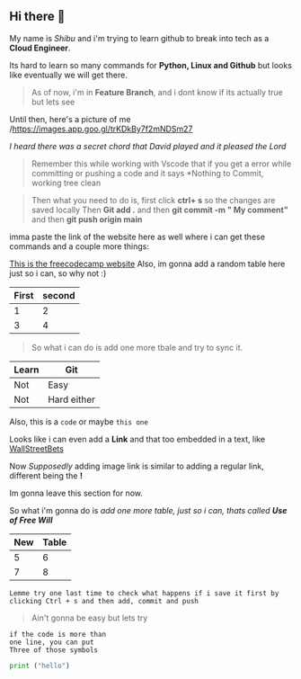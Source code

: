 ## Hi there 👋

My name is *Shibu* and i'm trying to learn github to break into tech as a **Cloud Engineer**. 

Its hard to learn so many commands for **Python, Linux and Github** but looks like eventually we will get there.

> As of now, i'm in **Feature Branch**, and i dont know if its actually true but lets see

Until then, here's a picture of me /https://images.app.goo.gl/trKDkBy7f2mNDSm27

*I heard there was a secret chord that David played and it pleased the Lord*

> Remember this while working with Vscode that if you get a error while committing or pushing a code and it says *Nothing to Commit, working tree clean

> Then what you need to do is, first click **ctrl+ s** so the changes are saved locally
> Then **Git add .** and then **git commit -m " My comment"** and then **git push origin main**

imma paste the link of the website here as well where i can get these commands and a couple more things:

[This is the freecodecamp website](https://www.freecodecamp.org/news/how-to-use-markdown-in-vscode/)
Also, im gonna add a random table here just so i can, so why not :)

First|second
-|-
1|2
3|4

> So what i can do is add one more tbale and try to sync it.

Learn|Git
-|-
Not|Easy
Not|Hard either

Also, this is a `code` or maybe `this one`

Looks like i can even add a **Link** and that too embedded in a text, like [WallStreetBets](https://www.reddit.com/r/wallstreetbets/)

Now *Supposedly* adding image link is similar to adding a regular link, different being the **!**

Im gonna leave this section for now.

So what i'm gonna do is *add one more table, just so i can, thats called **Use of Free Will***

New|Table
-|-
5|6
7|8

`Lemme try one last time to check what happens if i save it first by clicking Ctrl + s and then add, commit and push`

> Ain't gonna be easy but lets try

```Now the document says
if the code is more than
one line, you can put
Three of those symbols
```
```python
print ("hello")
```

<!--
**shivam6744/shivam6744** is a ✨ _special_ ✨ repository because its `README.md` (this file) appears on your GitHub profile.

Here are some ideas to get you started:

- 🔭 I’m currently working on ...
- 🌱 I’m currently learning ...
- 👯 I’m looking to collaborate on ...
- 🤔 I’m looking for help with ...
- 💬 Ask me about ...
- 📫 How to reach me: ...
- 😄 Pronouns: ...
- ⚡ Fun fact: ...
-->
